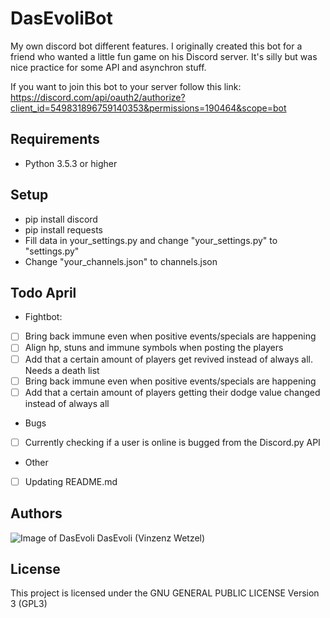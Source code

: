 # DasEvoliBot
My own discord bot different features. I originally created this bot for a friend who wanted a little fun game on his Discord server. It's silly but was nice practice for some API and asynchron stuff.

If you want to join this bot to your server follow this link: https://discord.com/api/oauth2/authorize?client_id=549831896759140353&permissions=190464&scope=bot

## Requirements
* Python 3.5.3 or higher

## Setup
* pip install discord
* pip install requests
* Fill data in your_settings.py and change "your_settings.py" to "settings.py"
* Change "your_channels.json" to channels.json

## Todo April
* Fightbot:
- [ ] Bring back immune even when positive events/specials are happening
- [ ] Align hp, stuns and immune symbols when posting the players
- [ ] Add that a certain amount of players get revived instead of always all. Needs a death list
- [ ] Bring back immune even when positive events/specials are happening
- [ ] Add that a certain amount of players getting their dodge value changed instead of always all

* Bugs
- [ ] Currently checking if a user is online is bugged from the Discord.py API

* Other
- [ ] Updating README.md

## Authors
![Image of DasEvoli](https://i.imgur.com/xNcLWUT.png) DasEvoli (Vinzenz Wetzel)

## License
This project is licensed under the GNU GENERAL PUBLIC LICENSE Version 3 (GPL3)

